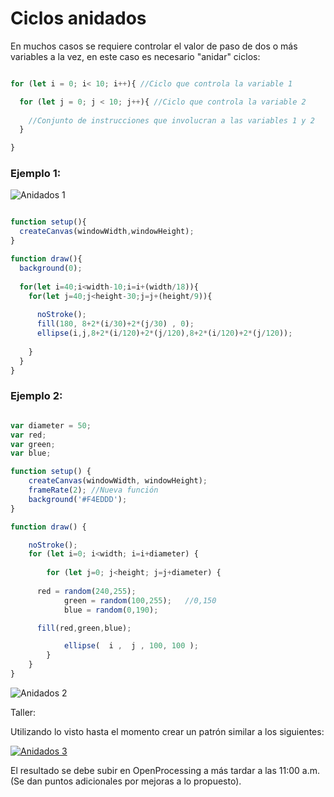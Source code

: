 # Ciclos anidados

En muchos casos se requiere controlar el valor de paso de dos o más variables a la vez, en este caso es necesario "anidar" ciclos:

```javascript

for (let i = 0; i< 10; i++){ //Ciclo que controla la variable 1

  for (let j = 0; j < 10; j++){ //Ciclo que controla la variable 2
  
    //Conjunto de instrucciones que involucran a las variables 1 y 2
  }

}

```

### Ejemplo 1:

![Anidados 1](https://raw.githubusercontent.com/daniels13ca/Intro_Programacion/master/images/Anidado1.JPG)

```javascript

function setup(){
  createCanvas(windowWidth,windowHeight);
}

function draw(){
  background(0);
	
  for(let i=40;i<width-10;i=i+(width/18)){
    for(let j=40;j<height-30;j=j+(height/9)){
      
      noStroke();
      fill(180, 8+2*(i/30)+2*(j/30) , 0);
      ellipse(i,j,8+2*(i/120)+2*(j/120),8+2*(i/120)+2*(j/120));
    
    }
  }
}

```

### Ejemplo 2:

```javascript

var diameter = 50;
var red;
var green;
var blue;

function setup() {
	createCanvas(windowWidth, windowHeight);
	frameRate(2); //Nueva función
	background('#F4EDDD');
}

function draw() {

	noStroke();
	for (let i=0; i<width; i=i+diameter) {
		
		for (let j=0; j<height; j=j+diameter) {
			
      red = random(240,255);
 			green = random(100,255);   //0,150 
 			blue = random(0,190);

      fill(red,green,blue);

			ellipse(  i ,  j , 100, 100 );
		}
	}
}

```
![Anidados 2](https://raw.githubusercontent.com/daniels13ca/Intro_Programacion/master/images/Anidado2.gif)

Taller:

Utilizando lo visto hasta el momento crear un patrón similar a los siguientes:

[![Anidados 3](https://raw.githubusercontent.com/daniels13ca/Intro_Programacion/master/images/Anidado3.JPG)](https://www.pinterest.es/pin/557601997597674030/)

El resultado se debe subir en OpenProcessing a más tardar a las 11:00 a.m. (Se dan puntos adicionales por mejoras a lo propuesto).
